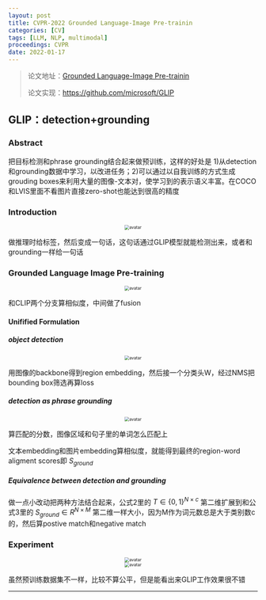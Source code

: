 ```yaml
---
layout: post
title: CVPR-2022 Grounded Language-Image Pre-trainin
categories: [CV]
tags: [LLM, NLP, multimodal]
proceedings: CVPR
date: 2022-01-17
---
```


> 论文地址：[Grounded Language-Image Pre-trainin](https://openaccess.thecvf.com/content/CVPR2022/papers/Li_Grounded_Language-Image_Pre-Training_CVPR_2022_paper.pdf)
>
> 论文实现：<https://github.com/microsoft/GLIP>

## GLIP：detection+grounding

### Abstract

把目标检测和phrase grounding结合起来做预训练，这样的好处是 1)从detection和grounding数据中学习，以改进任务；2)可以通过以自我训练的方式生成grouding boxes来利用大量的图像-文本对，使学习到的表示语义丰富。在COCO和LVIS里面不看图片直接zero-shot也能达到很高的精度

### Introduction

<div align="center" style="float:center"><img src="https://blog-img-1259433191.cos.ap-shanghai.myqcloud.com/GLIP/fig1.png" alt="avatar" style="zoom:60%;" /></div>

做推理时给标签，然后变成一句话，这句话通过GLIP模型就能检测出来，或者和grounding一样给一句话

### Grounded Language Image Pre-training

<div align="center" style="float:center"><img src="https://blog-img-1259433191.cos.ap-shanghai.myqcloud.com/GLIP/fig2-fig3.png" alt="avatar" style="zoom:60%;" /></div>

和CLIP两个分支算相似度，中间做了fusion

#### Unifified Formulation

##### object detection

<div align="center" style="float:center"><img src="https://blog-img-1259433191.cos.ap-shanghai.myqcloud.com/GLIP/frm2.png" alt="avatar" style="zoom:60%;" /></div>

用图像的backbone得到region embedding，然后接一个分类头W，经过NMS把bounding box筛选再算loss

##### detection as phrase grounding

<div align="center" style="float:center"><img src="https://blog-img-1259433191.cos.ap-shanghai.myqcloud.com/GLIP/frm3.png" alt="avatar" style="zoom:60%;" /></div>

算匹配的分数，图像区域和句子里的单词怎么匹配上

文本embedding和图片embedding算相似度，就能得到最终的region-word aligment scores即 $S_{ground}$

##### Equivalence between detection and grounding

做一点小改动把两种方法结合起来，公式2里的 $T\in \{0,1\}^{N\times c}$ 第二维扩展到和公式3里的 $S_{ground}\in R^{N\times M}$ 第二维一样大小，因为M作为词元数总是大于类别数c的，然后算postive match和negative match

### Experiment

<div align="center" style="float:center"><img src="https://blog-img-1259433191.cos.ap-shanghai.myqcloud.com/GLIP/tab1.png" alt="avatar" style="zoom:60%;" /></div>

<div align="center" style="float:center"><img src="https://blog-img-1259433191.cos.ap-shanghai.myqcloud.com/GLIP/tab2.png" alt="avatar" style="zoom:60%;" /></div>

虽然预训练数据集不一样，比较不算公平，但是能看出来GLIP工作效果很不错

<HR align=left color=#987cb9 SIZE=1>
